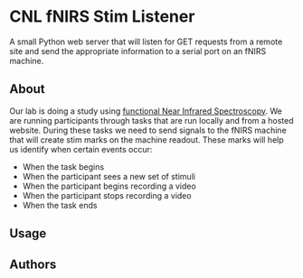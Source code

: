 CNL fNIRS Stim Listener
===================
A small Python web server that will listen for GET requests from a remote site and send the appropriate information to a serial port on an fNIRS machine.

About
-------------------
Our lab is doing a study using [functional Near Infrared Spectroscopy](http://fnirs.org/). We are running participants through tasks that are run locally and from a hosted website. During these tasks we need to send signals to the fNIRS machine that will create stim marks on the machine readout. These marks will help us identify when certain events occur:
-   When the task begins
-   When the participant sees a new set of stimuli
-   When the participant begins recording a video
-   When the participant stops recording a video
-   When the task ends

Usage
-------------------

Authors
-------------------
